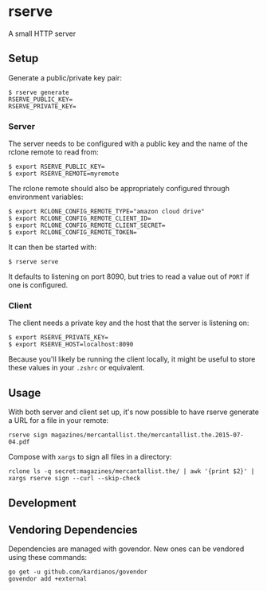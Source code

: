 # rserve

A small HTTP server

## Setup

Generate a public/private key pair:

    $ rserve generate
    RSERVE_PUBLIC_KEY=
    RSERVE_PRIVATE_KEY=

### Server

The server needs to be configured with a public key and the
name of the rclone remote to read from:

    $ export RSERVE_PUBLIC_KEY=
    $ export RSERVE_REMOTE=myremote

The rclone remote should also be appropriately configured
through environment variables:

    $ export RCLONE_CONFIG_REMOTE_TYPE="amazon cloud drive"
    $ export RCLONE_CONFIG_REMOTE_CLIENT_ID=
    $ export RCLONE_CONFIG_REMOTE_CLIENT_SECRET=
    $ export RCLONE_CONFIG_REMOTE_TOKEN=

It can then be started with:

    $ rserve serve

It defaults to listening on port 8090, but tries to read a
value out of `PORT` if one is configured.

### Client

The client needs a private key and the host that the server
is listening on:

    $ export RSERVE_PRIVATE_KEY=
    $ export RSERVE_HOST=localhost:8090

Because you'll likely be running the client locally, it
might be useful to store these values in your `.zshrc` or
equivalent.

## Usage

With both server and client set up, it's now possible to
have rserve generate a URL for a file in your remote:

    rserve sign magazines/mercantallist.the/mercantallist.the.2015-07-04.pdf

Compose with `xargs` to sign all files in a directory:

    rclone ls -q secret:magazines/mercantallist.the/ | awk '{print $2}' | xargs rserve sign --curl --skip-check

## Development

## Vendoring Dependencies

Dependencies are managed with govendor. New ones can be vendored using these
commands:

    go get -u github.com/kardianos/govendor
    govendor add +external
